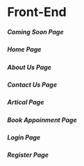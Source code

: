 
# Front-End 

##### Coming Soon Page 
##### Home Page
##### About Us Page
##### Contact Us Page
##### Artical Page
##### Book Appoinment Page
##### Login Page
##### Register Page
